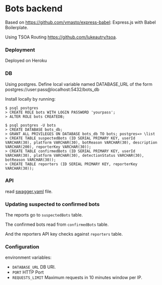 # Bots backend

Based on https://github.com/vmasto/express-babel: Express.js with Babel Boilerplate.

Using TSOA Routing https://github.com/lukeautry/tsoa.

### Deployment

Deployed on Heroku

### DB

Using postgres. Define local variable named DATABASE_URL of the form postgres://user:pass@localhost:5432/bots_db

Install locally by running:

```
$ psql postgres
> CREATE ROLE bots WITH LOGIN PASSWORD 'yourpass';
> ALTER ROLE bots CREATEDB;

$ psql postgres -U bots
> CREATE DATABASE bots_db;
> GRANT ALL PRIVILEGES ON DATABASE bots_db TO bots; postgres=> \list
> CREATE TABLE suspectedBots (ID SERIAL PRIMARY KEY, userId VARCHAR(30), platform VARCHAR(30), botReason VARCHAR(30), description VARCHAR(200), reporterKey VARCHAR(30));
> CREATE TABLE confirmedBots (ID SERIAL PRIMARY KEY, userId VARCHAR(30), platform VARCHAR(30), detectionStatus VARCHAR(30), botReason VARCHAR(30));
> CREATE TABLE reporters (ID SERIAL PRIMARY KEY, reporterKey VARCHAR(30));

```

### API

read [swagger.yaml](./swagger.yaml) file.

### Updating suspected to confirmed bots

The reports go to `suspectedBots` table.

The confirmed bots read from `confirmedBots` table.

And the reporters API key checks against `reporters` table.

### Configuration

environment variables:

* `DATABASE_URL` DB URI.
* `PORT` HTTP Port
* `REQUESTS_LIMIT` Maximum requests in 10 minutes window per IP.